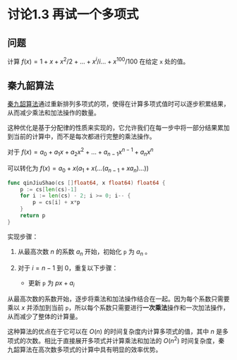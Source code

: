 # 讨论1.3 再试一个多项式

## 问题

计算 $f(x)=1+​x+​x^2/2+...+x^i/i...+​x^{100}/100$ 在给定 `x` 处的值。

## 秦九韶算法

[秦九韶算法](https://zh.wikipedia.org/zh-hans/%E7%A7%A6%E4%B9%9D%E9%9F%B6%E7%AE%97%E6%B3%95)通过重新排列多项式的项，使得在计算多项式值时可以逐步积累结果，从而减少乘法和加法操作的数量。

这种优化是基于分配律的性质来实现的，它允许我们在每一步中将一部分结果累加到当前的计算中，而不是每次都进行完整的乘法操作。

对于 $f(x) = a_0 + a_1 x + a_2 x^2 + \ldots + a_{n-1} x^{n-1} + a_n x^n$

可以转化为 $f(x)=a_0+x(a_1+x(...(a_{n-1}+xa_n)...))$

```go
func qinJiuShao(cs []float64, x float64) float64 {
    p := cs[len(cs)-1]
    for i := len(cs) - 2; i >= 0; i-- {
        p = cs[i] + x*p
    }
    return p
}
```

实现步骤：

1. 从最高次数 $n$ 的系数 $a_n$ 开始，初始化 `p` 为 $a_n$ 。

2. 对于 $i = n-1$ 到 $0$，重复以下步骤：
   
   - 更新 `p` 为 $px + a_i$

从最高次数的系数开始，逐步将乘法和加法操作结合在一起。因为每个系数只需要乘以 $x$ 并添加到当前 `p`，所以每个系数只需要进行**一次乘法**操作和一次加法操作，从而减少了整体的计算量。

这种算法的优点在于它可以在 $O(n)$ 的时间复杂度内计算多项式的值，其中 $n$ 是多项式的次数。相比于直接展开多项式并计算乘法和加法的 $O(n^2)$ 时间复杂度，秦九韶算法在高次数多项式的计算中具有明显的效率优势。